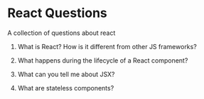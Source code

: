 # React Questions
A collection of questions about react

1. What is React? How is it different from other JS frameworks?

2. What happens during the lifecycle of a React component?

3. What can you tell me about JSX?

4. What are stateless components?